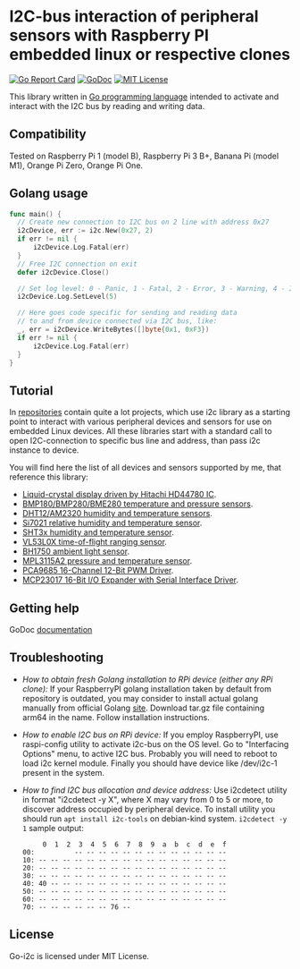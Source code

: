 I2C-bus interaction of peripheral sensors with Raspberry PI embedded linux or respective clones
==============================================================================================

[![Go Report Card](https://goreportcard.com/badge/github.com/d2r2/go-i2c)](https://goreportcard.com/report/github.com/googolgl/go-i2c)
[![GoDoc](https://godoc.org/github.com/d2r2/go-i2c?status.svg)](https://godoc.org/github.com/googolgl/go-i2c)
[![MIT License](http://img.shields.io/badge/License-MIT-yellow.svg)](./LICENSE)

This library written in [Go programming language](https://golang.org/) intended to activate and interact with the I2C bus by reading and writing data.

Compatibility
-------------

Tested on Raspberry Pi 1 (model B), Raspberry Pi 3 B+, Banana Pi (model M1), Orange Pi Zero, Orange Pi One.

Golang usage
------------

```go
func main() {
  // Create new connection to I2C bus on 2 line with address 0x27
  i2cDevice, err := i2c.New(0x27, 2)
  if err != nil { 
      i2cDevice.Log.Fatal(err)
  }
  // Free I2C connection on exit
  defer i2cDevice.Close()

  // Set log level: 0 - Panic, 1 - Fatal, 2 - Error, 3 - Warning, 4 - Info, 5 - Debug
  i2cDevice.Log.SetLevel(5)

  // Here goes code specific for sending and reading data
  // to and from device connected via I2C bus, like:
  _, err = i2cDevice.WriteBytes([]byte{0x1, 0xF3})
  if err != nil { 
      i2cDevice.Log.Fatal(err)
  }
}
```

Tutorial
--------

In [repositories](https://github.com/d2r2?tab=repositories) contain quite a lot projects, which use i2c library as a starting point to interact with various peripheral devices and sensors for use on embedded Linux devices. All these libraries start with a standard call to open I2C-connection to specific bus line and address, than pass i2c instance to device.

You will find here the list of all devices and sensors supported by me, that reference this library:

- [Liquid-crystal display driven by Hitachi HD44780 IC](https://github.com/d2r2/go-hd44780).
- [BMP180/BMP280/BME280 temperature and pressure sensors](https://github.com/d2r2/go-bsbmp).
- [DHT12/AM2320 humidity and temperature sensors](https://github.com/d2r2/go-aosong).
- [Si7021 relative humidity and temperature sensor](https://github.com/d2r2/go-si7021).
- [SHT3x humidity and temperature sensor](https://github.com/d2r2/go-sht3x).
- [VL53L0X time-of-flight ranging sensor](https://github.com/d2r2/go-vl53l0x).
- [BH1750 ambient light sensor](https://github.com/d2r2/go-bh1750).
- [MPL3115A2 pressure and temperature sensor](https://github.com/d2r2/go-mpl3115a2).
- [PCA9685 16-Channel 12-Bit PWM Driver](https://github.com/googolgl/go-pca9685).
- [MCP23017 16-Bit I/O Expander with Serial Interface Driver](https://github.com/googolgl/go-mcp23017).


Getting help
------------

GoDoc [documentation](https://godoc.org/github.com/googolgl/go-i2c)

Troubleshooting
--------------

- *How to obtain fresh Golang installation to RPi device (either any RPi clone):*
If your RaspberryPI golang installation taken by default from repository is outdated, you may consider
to install actual golang manually from official Golang [site](https://golang.org/dl/). Download
tar.gz file containing arm64 in the name. Follow installation instructions.

- *How to enable I2C bus on RPi device:*
If you employ RaspberryPI, use raspi-config utility to activate i2c-bus on the OS level.
Go to "Interfacing Options" menu, to active I2C bus.
Probably you will need to reboot to load i2c kernel module.
Finally you should have device like /dev/i2c-1 present in the system.

- *How to find I2C bus allocation and device address:*
Use i2cdetect utility in format "i2cdetect -y X", where X may vary from 0 to 5 or more,
to discover address occupied by peripheral device. To install utility you should run
`apt install i2c-tools` on debian-kind system. `i2cdetect -y 1` sample output:
	```
	     0  1  2  3  4  5  6  7  8  9  a  b  c  d  e  f
	00:          -- -- -- -- -- -- -- -- -- -- -- -- --
	10: -- -- -- -- -- -- -- -- -- -- -- -- -- -- -- --
	20: -- -- -- -- -- -- -- -- -- -- -- -- -- -- -- --
	30: -- -- -- -- -- -- -- -- -- -- -- -- -- -- -- --
	40: 40 -- -- -- -- -- -- -- -- -- -- -- -- -- -- --
	50: -- -- -- -- -- -- -- -- -- -- -- -- -- -- -- --
	60: -- -- -- -- -- -- -- -- -- -- -- -- -- -- -- --
	70: -- -- -- -- -- -- 76 --    
	```

License
-------

Go-i2c is licensed under MIT License.
